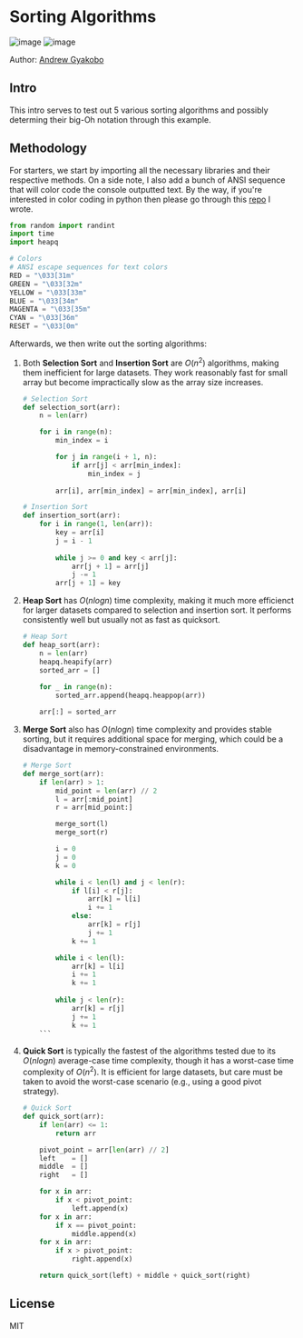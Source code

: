 # Sorting Algorithms

![image](https://img.shields.io/badge/Python-FFD43B?style=for-the-badge&logo=python&logoColor=blue)
![image](https://img.shields.io/badge/windows%20terminal-4D4D4D?style=for-the-badge&logo=windows%20terminal&logoColor=white)

Author: [Andrew Gyakobo](https://github.com/Gyakobo)

## Intro

This intro serves to test out 5 various sorting algorithms and possibly determing their big-Oh notation through this example.

## Methodology

For starters, we start by importing all the necessary libraries and their respective methods. On a side note, I also add a bunch of ANSI sequence that will color code the console outputted text. By the way, if you're interested in color coding in python then please go through this [repo](https://github.com/Gyakobo/python-colored-console-output) I wrote.

```python
from random import randint
import time
import heapq

# Colors
# ANSI escape sequences for text colors
RED = "\033[31m"
GREEN = "\033[32m"
YELLOW = "\033[33m"
BLUE = "\033[34m"
MAGENTA = "\033[35m"
CYAN = "\033[36m"
RESET = "\033[0m"
```

Afterwards, we then write out the sorting algorithms:

1) Both **Selection Sort** and **Insertion Sort** are $O(n^{2})$ algorithms, making them inefficient for large datasets. They work reasonably fast for small array but become impractically slow as the array size increases.


    ```python
    # Selection Sort
    def selection_sort(arr):
        n = len(arr)
    
        for i in range(n):
            min_index = i
    
            for j in range(i + 1, n):
                if arr[j] < arr[min_index]:
                    min_index = j
            
            arr[i], arr[min_index] = arr[min_index], arr[i]

    # Insertion Sort
    def insertion_sort(arr):
        for i in range(1, len(arr)):
            key = arr[i]
            j = i - 1
            
            while j >= 0 and key < arr[j]:
                arr[j + 1] = arr[j]
                j -= 1
            arr[j + 1] = key
    ```

2) **Heap Sort** has $O(n log n)$ time complexity, making it much more efficienct for larger datasets compared to selection and insertion sort. It performs consistently well but usually not as fast as quicksort.

    ```python
    # Heap Sort
    def heap_sort(arr):
        n = len(arr)
        heapq.heapify(arr)
        sorted_arr = []
        
        for _ in range(n):
            sorted_arr.append(heapq.heappop(arr))
 
        arr[:] = sorted_arr 
    ```

3) **Merge Sort** also has $O(n log n)$ time complexity and provides stable sorting, but it requires additional space for merging, which could be a disadvantage in memory-constrained environments.

    ```python
    # Merge Sort
    def merge_sort(arr):
        if len(arr) > 1:
            mid_point = len(arr) // 2
            l = arr[:mid_point]
            r = arr[mid_point:] 
 
            merge_sort(l) 
            merge_sort(r) 
 
            i = 0
            j = 0
            k = 0
 
            while i < len(l) and j < len(r):
                if l[i] < r[j]:
                    arr[k] = l[i]
                    i += 1
                else:
                    arr[k] = r[j]
                    j += 1
                k += 1
 
            while i < len(l):
                arr[k] = l[i]
                i += 1
                k += 1
            
            while j < len(r):
                arr[k] = r[j]
                j += 1
                k += 1
        ```

4) **Quick Sort** is typically the fastest of the algorithms tested due to its $O(n log n)$ average-case time complexity, though it has a worst-case time complexity of $O(n^{2})$. It is efficient for large datasets, but care must be taken to avoid the worst-case scenario (e.g., using a good pivot strategy).

    ```python
    # Quick Sort
    def quick_sort(arr):
        if len(arr) <= 1:
            return arr
 
        pivot_point = arr[len(arr) // 2]
        left    = [] 
        middle  = [] 
        right   = [] 
 
        for x in arr:
            if x < pivot_point:
                left.append(x)
        for x in arr:
            if x == pivot_point:
                middle.append(x)
        for x in arr:
            if x > pivot_point:
                right.append(x)
 
        return quick_sort(left) + middle + quick_sort(right)
    ```

## License
MIT